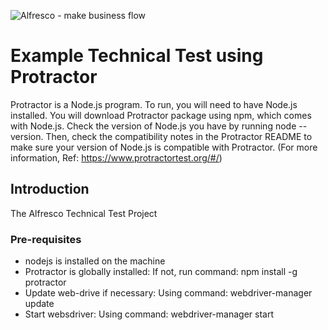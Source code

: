   <p align="left"> <img title="Alfresco" src="alfresco.png" alt="Alfresco - make business flow"></p>
   
# Example Technical Test using Protractor
Protractor is a Node.js program. To run, you will need to have Node.js installed. You will download Protractor package using npm, which comes with Node.js. Check the version of Node.js you have by running node --version. Then, check the compatibility notes in the Protractor README to make sure your version of Node.js is compatible with Protractor. (For more information, Ref: https://www.protractortest.org/#/)

## Introduction

The Alfresco Technical Test Project

### Pre-requisites

* nodejs is installed on the machine
* Protractor is globally installed: If not, run command: npm install -g protractor
* Update web-drive if necessary: Using command: webdriver-manager update
* Start websdriver: Using command: webdriver-manager start
